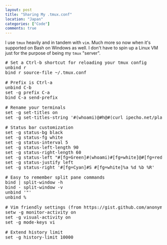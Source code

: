 ```yaml
---
layout: post
title: "Sharing My .tmux.conf"
location: "Japan"
categories: ["Code"]
comments: true
---
```


I use `tmux` heavily and in tandem with `vim`. Much more so now when it's supported on Bash on Windows as well. I don't have to spin up a Linux VM just for the purpose of being my `tmux` "server".

<pre>
# Set a Ctrl-b shortcut for reloading your tmux config
unbind r
bind r source-file ~/.tmux.conf

# Prefix is Ctrl-a
unbind C-b
set -g prefix C-a
bind C-a send-prefix

# Rename your terminals
set -g set-titles on
set -g set-titles-string '#(whoami)@#h@#(curl ipecho.net/plain;echo)'

# Status bar customization
set -g status-bg black
set -g status-fg white
set -g status-interval 5
set -g status-left-length 90
set -g status-right-length 60
set -g status-left "#[fg=Green]#(whoami)#[fg=white]@#[fg=red]#(hostname -s)#[fg=white]|#[fg=yellow]#(curl ipecho.net/plain;echo)#[fg=white]|#[fg=yellow]#(hostname -I)#[fg=white]"
set -g status-justify left
set -g status-right '#[fg=Cyan]#S #[fg=white]%a %d %b %R'

# Easy to remember split pane commands
bind | split-window -h
bind - split-window -v
unbind '"'
unbind %

# Vim friendly settings (from https://gist.github.com/anonymous/6bebae3eb9f7b972e6f0)
setw -g monitor-activity on
set -g visual-activity on
set -g mode-keys vi

# Extend history limit
set -g history-limit 10000
</pre>
